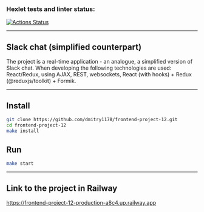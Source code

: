 ### Hexlet tests and linter status:
[![Actions Status](https://github.com/dmitry1178/frontend-project-12/workflows/hexlet-check/badge.svg)](https://github.com/dmitry1178/frontend-project-12/actions)

***
## Slack chat (simplified counterpart)
The project is a real-time application - an analogue, a simplified version of Slack chat. When developing the following technologies are used: React/Redux, using AJAX, REST, websockets, React (with hooks) + Redux (@reduxjs/toolkit) + Formik.
***

## Install
```bash
git clone https://github.com/dmitry1178/frontend-project-12.git
cd frontend-project-12
make install
```

## Run
```bash
make start
```

***
## Link to the project in Railway
https://frontend-project-12-production-a8c4.up.railway.app


